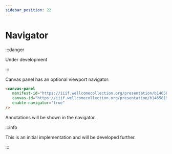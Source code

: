 ```yaml
---
sidebar_position: 22
---
```


# Navigator

:::danger

Under development

:::

Canvas panel has an optional viewport navigator:

```html
<canvas-panel
   manifest-id="https://iiif.wellcomecollection.org/presentation/b14658197"
   canvas-id="https://iiif.wellcomecollection.org/presentation/b14658197/canvases/b14658197.jp2"
   enable-navigator="true"
/>
```

<canvas-panel
   manifest-id="https://iiif.wellcomecollection.org/presentation/b14658197"
   canvas-id="https://iiif.wellcomecollection.org/presentation/b14658197/canvases/b14658197.jp2"
   enable-navigator="true"
/>

Annotations will be shown in the navigator.

:::info

This is an initial implementation and will be developed further.

:::